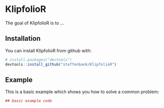 # KlipfolioR

The goal of KlipfolioR is to ...

## Installation

You can install KlipfolioR from github with:


``` r
# install.packages("devtools")
devtools::install_github("steffenbank/KlipfolioR")
```

## Example

This is a basic example which shows you how to solve a common problem:

``` r
## basic example code
```

